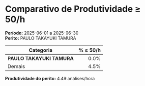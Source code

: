 # Comparativo de Produtividade ≥ 50/h

**Período:** 2025-06-01 a 2025-06-30  
**Perito:** PAULO TAKAYUKI TAMURA

| Categoria   | % ≥ 50/h |
|-------------|-------------------:|
| **PAULO TAKAYUKI TAMURA** | 0.0%        |
| Demais      | 4.5%  |

**Produtividade do perito:** 4.49 análises/hora
